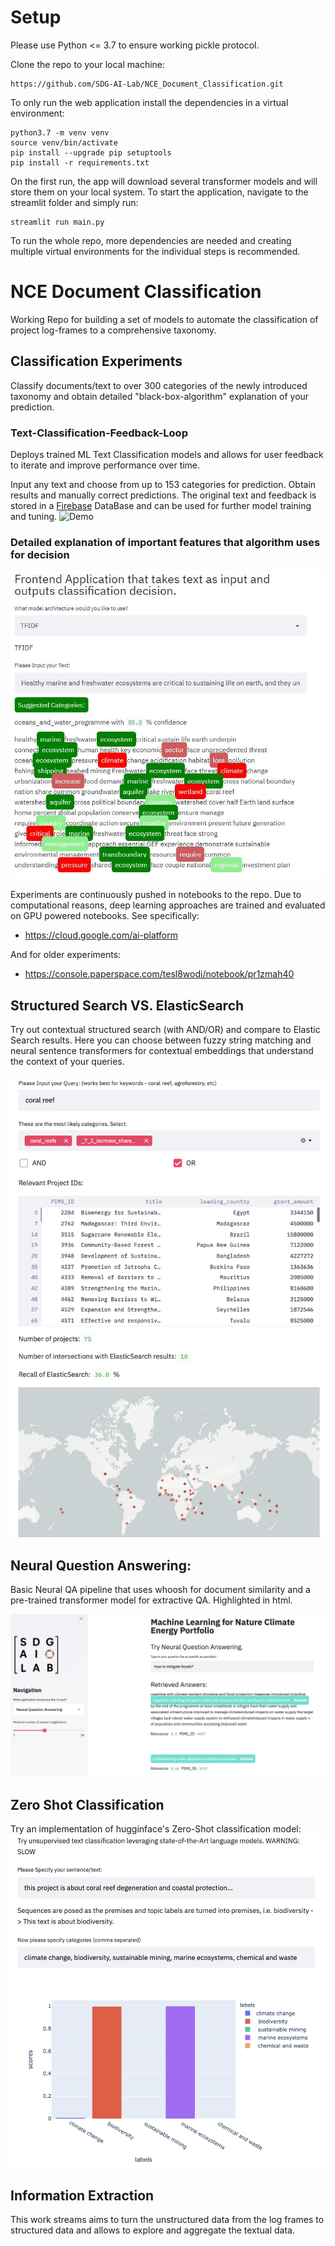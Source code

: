 # Setup

Please use Python <= 3.7 to ensure working pickle protocol.

Clone the repo to your local machine:
```
https://github.com/SDG-AI-Lab/NCE_Document_Classification.git
```
To only run the web application install the dependencies in a virtual environment:
```
python3.7 -m venv venv
source venv/bin/activate
pip install --upgrade pip setuptools
pip install -r requirements.txt
```
On the first run, the app will download several transformer models and will store them on your local system. 
To start the application, navigate to the streamlit folder and simply run:
```
streamlit run main.py
```
To run the whole repo, more dependencies are needed and creating multiple virtual environments for the individual steps is recommended. 

# NCE Document Classification
Working Repo for building a set of models to automate the classification of project log-frames to a comprehensive taxonomy.

## Classification Experiments
Classify documents/text to over 300 categories of the newly introduced taxonomy and obtain detailed "black-box-algorithm" explanation of your prediction.

### Text-Classification-Feedback-Loop
Deploys trained ML Text Classification models and allows for user feedback to iterate and improve performance over time. 

Input any text and choose from up to 153 categories for prediction. Obtain results and manually correct predictions. The original text and feedback is stored in a [Firebase](https://firebase.google.com/?hl=de) DataBase and can be used for further model training and tuning.
![Demo](https://github.com/jonas-nothnagel/Text-Classification-Feedback-Loop/blob/main/img/demo_1.gif)

### Detailed explanation of important features that algorithm uses for decision
![Classification](./img/classification.JPG)


Experiments are continuously pushed in notebooks to the repo.
Due to computational reasons, deep learning approaches are trained and evaluated on GPU powered notebooks. See specifically: 
* https://cloud.google.com/ai-platform

And for older experiments:
* https://console.paperspace.com/tesl8wodi/notebook/pr1zmah40

## Structured Search VS. ElasticSearch
Try out contextual structured search (with AND/OR) and compare to Elastic Search results. Here you can choose between fuzzy string matching and neural sentence transformers for contextual embeddings that understand the context of your queries.

![Whoosh](./img/whoosh.png)

## Neural Question Answering:
Basic Neural QA pipeline that uses whoosh for document similarity and a pre-trained transformer model for extractive QA. Highlighted in html. 

![QA](./img/neural_qa.png)

## Zero Shot Classification
Try an implementation of hugginface's Zero-Shot classification model:
![zero_shot](./img/zero_shot.png)


## Information Extraction 

This work streams aims to turn the unstructured data from the log frames to structured data and allows to explore and aggregate the textual data.
